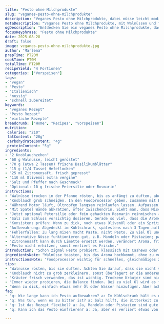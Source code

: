 ```yaml
---
title: "Pesto ohne Milchprodukte"
slug: "veganes-pesto-ohne-milchprodukte"
description: "Veganes Pesto ohne Milchprodukte, dabei nüsse leicht modifiziert, mit Walnüssen statt Cashews, und einem Hauch von Petersilie für frische. Knoblauch, Basilikum, Zitronensaft, Hefeflocken und Olivenöl für cremige Konsistenz. Tipp: Rosmarin statt Petersilie als Twist, ergibt interessanten Geschmack. Aromatisch, grün, mit leicht granulärer Textur. Schnell im Foodprocessor zubereitet. Salzen nach Gefühl, Pfeffer vorsichtig, Salz erhöht Aroma. Ölaufnahme variabel, je nachdem wie cremig man es will. Kontrollieren an Farbe und Duft, intensives Basilikum, zitronige Frische, leicht nussig. Kein Emulgator, deshalb vorsichtig bei Ölmenge."
metaDescription: "Veganes Pesto ohne Milchprodukte, mit Walnüssen und frischen Kräutern. Aromatisch, schnell zubereitet und perfekt für Pasta oder als Brotaufstrich."
ogDescription: "Entdecken Sie ein veganes Pesto ohne Milchprodukte, das mit Walnüssen und frischen Kräutern begeistert. Ideal für Pasta und Brot."
focusKeyphrase: "Pesto ohne Milchprodukte"
date: 2025-08-28
draft: false
image: veganes-pesto-ohne-milchprodukte.jpg
author: "Marlena"
prepTime: PT20M
cookTime: PT0M
totalTime: PT20M
recipeYield: "4 Portionen"
categories: ["Vorspeisen"]
tags:
- "vegan"
- "Pesto"
- "Italienisch"
- "nussig"
- "schnell zubereitet"
keywords:
- "veganes Rezept"
- "Pesto Rezept"
- "einfache Rezepte"
breadcrumb: ["Home", "Recipes", "Vorspeisen"]
nutrition: 
 calories: "210"
 fatContent: "20g"
 carbohydrateContent: "4g"
 proteinContent: "5g"
ingredients:
- "2 Knoblauchzehen"
- "60 g Walnüsse, leicht geröstet"
- "70 g (etwa 2 Tassen) frische Basilikumblätter"
- "15 g (1/4 Tasse) Hefeflocken"
- "25 ml Zitronensaft, frisch gepresst"
- "110 ml Olivenöl extra vergine"
- "Salz und Pfeffer nach Geschmack"
- "Optional: 10 g frische Petersilie oder Rosmarin"
instructions:
- "Walnüsse trocken in der Pfanne rösten, bis es anfängt zu duften, aber nicht verbrennen. Klingt als ob sie nach und nach braun werden; Konzentrieren."
- "Knoblauch grob schneiden. In den Foodprocessor geben, zusammen mit Basilikum, Hefeflocken, Zitronensaft und Walnüssen. Kurze Pulse, bis alles grob zerkleinert ist."
- "Während Motor läuft, Öltropfen langsam reinlaufen lassen. Aufpassen, nicht zu viel auf einmal, Pesto soll Körnigkeit behalten, nicht komplett sämig werden."
- "Mit Spatel Wände abkratzen, öfter zwischendrin. Sieht man, dass Mischung am Rand klebt, sonst vermischt es sich nicht richtig."
- "Jetzt optional Petersilie oder fein gehackten Rosmarin reinmischen – andere Kräuter machen Spaß, Geschmack wird kräftiger, manchmal holzig."
- "Salz zum Schluss vorsichtig dosieren. Gerade so viel, dass die Aromen rauskommen. Pfeffer für wenig Schärfe, nicht übertreiben."
- "Konsistenz prüfen: Wenn zu dick, noch etwas Olivenöl oder ein Spritzer Wasser, aber vorsichtig. Konsistenz soll erwähnte Textur haben, nicht zu ölig."
- "Aufbewahrung: Abgedeckt im Kühlschrank, spätestens nach 3 Tagen aufbrauchen. Farbe dunkelt schnell, frisch zubereitet schmeckt es am besten."
- "Fehlerfallen: Zu lang mixen macht Paste, nicht Pesto. Zu viel Öl und es ist fettig, zu wenig Öl und die Mischung verbindet sich nicht richtig."
- "Alternative Nüsse funktionieren gut, z.B. Mandeln oder Pistazien; passen andere Geschmäcker besser. Hefeflocken ersetzen Parmesan, geben Umami."
- "Zitronensaft kann durch Limette ersetzt werden, verändert Aroma, frischer, aber mehr süßsäuerlich. Wichtig, frisch gepresst, sonst bleibt Pesto muffig."
- "Pesto nicht erhitzen, sonst verliert es Frische."
introduction: "Schon zigmal Pesto probiert, klassisch mit Cashews oder Pinienkernen. Aber hier bin ich auf Walnüsse umgestiegen, weil sie viel aromatischer, leicht bitter und rustikaler schmecken. Die leichte Bitternis ergänzt das Basilikum überraschend gut. Hefeflocken statt Parmesan – angenehm nussiger Biss und vegan. Knoblauch fliegt immer rein, aber nie zu viel, sonst ist das Gleichgewicht weg. Zitronensaft bringt die frische Säure, die jedes Pesto braucht, ohne sauer zu dominieren. Olivenöl dosieren ist wie Kunst, zu viel und alles wird schlammig, zu wenig und es bleibt trocken. Immer zwischendurch probieren, optisch und geschmacklich kontrollieren. Die frische, grüne Farbe ist wichtig, sie verrät, wie frisch und gut die Blätter sind. Frische Kräuter sind ein Muss. Hatte mal Pesto mit getrockneten Basilikum versucht: Totalausfall."
ingredientsNote: "Walnüsse toasten, bis das Aroma hochkommt, ohne zu verbrennen, sonst bitter. Kräuter frisch nehmen, keine welken Blätter. Hefeflocken sind Schlüssel für Umami, ersatzweise geht veganes Parmesan. Zitronensaft frisch pressen, kein Flaschenzeug. Olivenöl extra vergine und kaltgepresst, beeinflusst Geschmack stark. Alternative Nüsse möglich, Depend on Vorlieben. Petersilie gibt Frischekick, Rosmarin für erzählende Aromen. Knoblauch sollte nicht zu heftig sein – Mädchenzehen, nicht Rundzehen, wenn möglich. Salz sparsam, später nachwürzen möglich. Falls zu dick, Öl oder wenig Wasser, aber nie zu viel."
instructionsNote: "Foodprocessor wichtig für schnelles, gleichmäßiges Zerkleinern. Reihenfolge beachten: erst trockene Zutaten fein machen, dann langsam Öl zugeben, um Bindung zu ermöglichen. Keine Übermischung, sonst Paste. Zwischendrin Abkratzen nicht vergessen – Motor tut mehr Arbeit, wenn keine Klumpen an Rand. Textur beobachten: Körnig, aber brauchbar zum Aufstreichen oder Mischen mit Pasta. Konsistenz ändert sich durch Ölmenge, so spielt man mit Mundgefühl. Beim Würzen lieber vorsichtig, Nachschärfen immer möglich. Frische Kräuter zuletzt, schmecken schnell bitter, wenn zu lang gemixt. Lagerung gekühlt, dicht verschlossen. Wer experimentieren will: ein paar Pinienkerne zusätzlich, oder Kaffir-Limettenblatt für asiatischen Twist. Einfach ausprobieren. Geräusche im Foodprocessor zeigen, wann Mixen passt – zu lang mahlt zu fein."
tips:
- "Walnüsse rösten, bis sie duften. Achten Sie darauf, dass sie nicht verbrennen. Der Nusston entwickelt sich. Rösten Sie sie in einer trockenen Pfanne. Immer wieder durchrühren und beobachten."
- "Knoblauch nicht zu grob zerkleinern, sonst überlagert er die anderen Aromen. Langsam beim Mixen Öl hinzufügen. Es sollte nicht sofort vereinheitlichen. Pesto soll leicht körnig bleiben."
- "Kräuter frisch verwenden, das ist wichtig. Trockene Kräuter sind nicht geeignet. Wenn nötig, Petersilie oder Rosmarin ausprobieren. Jeder gibt eine besondere Note. Aromen sind unterschiedlich."
- "Immer wieder probieren, die Balance finden. Bei zu viel Öl wird es fettig. Zu wenig Öl macht es trocken. Anpassen, bis die Textur stimmt. Auch Geschmack ist entscheidend."
- "Wenn zu dick, einfach etwas mehr Öl oder Wasser hinzufügen. Aber achtung, nicht übertreiben. Pesto sollte stichfest sein und nicht matschig. Konsistenz ist entscheidend für das Mundgefühl."
faq:
- "q: Wie lange kann ich Pesto aufbewahren? a: Im Kühlschrank hält es drei Tage. Lieber frisch verwenden. Die Farbe wird schnell dunkel, frisches Pesto ist am besten."
- "q: Was tun, wenn es zu bitter ist? a: Salz hilft, die Bitterkeit zu mildern. Auch etwas Zitronensaft kann Frische bringen. Alternativ mehr Nüsse oder Kräuter hinzufügen."
- "q: Ist das Rezept flexibel? a: Ja, Mandeln oder Pistazien sind gute Alternativen. Sie bringen unterschiedliche Aromen. Auch andere Kräuter können verwendet werden."
- "q: Kann ich das Pesto einfrieren? a: Ja, aber es verliert etwas von der Farbe. Am besten in kleinen Portionen einfrieren. Zum Auftauen an einem kühlen Ort lagern."

---
```

